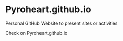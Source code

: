 # Pyroheart.github.io

Personal GitHub Website to present sites or activities

Check on Pyroheart.github.io
